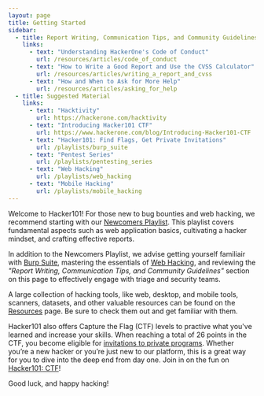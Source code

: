 ```yaml
---
layout: page
title: Getting Started
sidebar:
  - title: Report Writing, Communication Tips, and Community Guidelines
    links:
      - text: "Understanding HackerOne's Code of Conduct"
        url: /resources/articles/code_of_conduct
      - text: "How to Write a Good Report and Use the CVSS Calculator"
        url: /resources/articles/writing_a_report_and_cvss
      - text: "How and When to Ask for More Help"
        url: /resources/articles/asking_for_help
  - title: Suggested Material
    links:
      - text: "Hacktivity"
        url: https://hackerone.com/hacktivity
      - text: "Introducing Hacker101 CTF"
        url: https://www.hackerone.com/blog/Introducing-Hacker101-CTF
      - text: "Hacker101: Find Flags, Get Private Invitations"
        url: /playlists/burp_suite
      - text: "Pentest Series"
        url: /playlists/pentesting_series
      - text: "Web Hacking"
        url: /playlists/web_hacking
      - text: "Mobile Hacking"
        url: /playlists/mobile_hacking
---
```


Welcome to Hacker101! For those new to bug bounties and web hacking, we recommend starting with our [Newcomers Playlist](/playlists/newcomers). This playlist covers fundamental aspects such as web application basics, cultivating a hacker mindset, and crafting effective reports.

In addition to the Newcomers Playlist, we advise getting yourself familiair with [Burp Suite](/playlists/burp_suite), mastering the essentials of [Web Hacking](/playlists/web_hacking), and reviewing the _"Report Writing, Communication Tips, and Community Guidelines"_ section on this page to effectively engage with triage and security teams.

A large collection of hacking tools, like web, desktop, and mobile tools, scanners, datasets, and other valuable resources can be found on the [Resources](/resources) page. Be sure to check them out and get familiar with them.

Hacker101 also offers Capture the Flag (CTF) levels to practive what you've learned and increase your skills. When reaching a total of 26 points in the CTF, you become eligible for [invitations to private programs](https://docs.hackerone.com/hackers/invitations.html#gatsby-focus-wrapper). Whether you’re a new hacker or you’re just new to our platform, this is a great way for you to dive into the deep end from day one. Join in on the fun on [Hacker101: CTF](https://ctf.hacker101.com)!

Good luck, and happy hacking!
